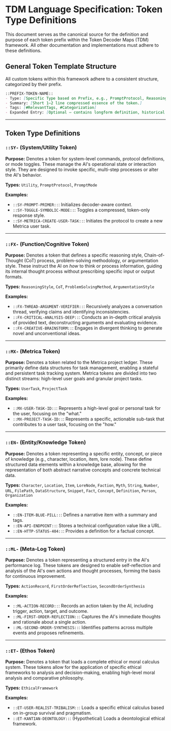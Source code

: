 # TDM Language Specification: Token Type Definitions

This document serves as the canonical source for the definition and purpose of each token prefix within the Token Decoder Maps (TDM) framework. All other documentation and implementations must adhere to these definitions.

## General Token Template Structure

All custom tokens within this framework adhere to a consistent structure, categorized by their prefix.

```markdown
::PREFIX-TOKEN-NAME::
- Type: [Specific Type based on Prefix, e.g., PromptProtocol, ReasoningStyle, UserTask]
- Summary: [Short 1–2 line compressed essence of the token.]
- Tags: [#RelevantTags, #Categorization]
- Expanded Entry: [Optional — contains longform definition, historical origin, gameplay/narrative function, context relationships, etc.]
```

---

## Token Type Definitions

### `::SY-` (System/Utility Token)

**Purpose:** Denotes a token for system-level commands, protocol definitions, or mode toggles. These manage the AI's operational state or interaction style. They are designed to invoke specific, multi-step processes or alter the AI's behavior.

**Types:** `Utility`, `PromptProtocol`, `PromptMode`

**Examples:**
- `::SY-PROMPT-PRIMER::`: Initializes decoder-aware context.
- `::SY-TOGGLE-SYMBOLIC-MODE::`: Toggles a compressed, token-only response style.
- `::SY-METRICA-CREATE-USER-TASK::`: Initiates the protocol to create a new Metrica user task.

---

### `::FX-` (Function/Cognitive Token)

**Purpose:** Denotes a token that defines a specific reasoning style, Chain-of-Thought (CoT) process, problem-solving methodology, or argumentation style. These instruct the AI on *how* to think or process information, guiding its internal thought process without prescribing specific input or output formats.

**Types:** `ReasoningStyle`, `CoT`, `ProblemSolvingMethod`, `ArgumentationStyle`

**Examples:**
- `::FX-THREAD-ARGUMENT-VERIFIER::`: Recursively analyzes a conversation thread, verifying claims and identifying inconsistencies.
- `::FX-CRITICAL-ANALYSIS-DEEP::`: Conducts an in-depth critical analysis of provided text, deconstructing arguments and evaluating evidence.
- `::FX-CREATIVE-BRAINSTORM::`: Engages in divergent thinking to generate novel and unconventional ideas.

---

### `::MX-` (Metrica Token)

**Purpose:** Denotes a token related to the Metrica project ledger. These primarily define data structures for task management, enabling a stateful and persistent task tracking system. Metrica tokens are divided into two distinct streams: high-level user goals and granular project tasks.

**Types:** `UserTask`, `ProjectTask`

**Examples:**
- `::MX-USER-TASK-ID::`: Represents a high-level goal or personal task for the user, focusing on the "what."
- `::MX-PROJECT-TASK-ID::`: Represents a specific, actionable sub-task that contributes to a user task, focusing on the "how."

---

### `::EN-` (Entity/Knowledge Token)

**Purpose:** Denotes a token representing a specific entity, concept, or piece of knowledge (e.g., character, location, item, lore node). These define structured data elements within a knowledge base, allowing for the representation of both abstract narrative concepts and concrete technical data.

**Types:** `Character`, `Location`, `Item`, `LoreNode`, `Faction`, `Myth`, `String`, `Number`, `URL`, `FilePath`, `DataStructure`, `Snippet`, `Fact`, `Concept`, `Definition`, `Person`, `Organization`

**Examples:**
- `::EN-ITEM-BLUE-PILL::`: Defines a narrative item with a summary and tags.
- `::EN-API-ENDPOINT::`: Stores a technical configuration value like a URL.
- `::EN-HTTP-STATUS-404::`: Provides a definition for a factual concept.

---

### `::ML-` (Meta-Log Token)

**Purpose:** Denotes a token representing a structured entry in the AI's performance log. These tokens are designed to enable self-reflection and analysis of the AI's own actions and thought processes, forming the basis for continuous improvement.

**Types:** `ActionRecord`, `FirstOrderReflection`, `SecondOrderSynthesis`

**Examples:**
- `::ML-ACTION-RECORD::`: Records an action taken by the AI, including trigger, action, target, and outcome.
- `::ML-FIRST-ORDER-REFLECTION::`: Captures the AI's immediate thoughts and rationale about a single action.
- `::ML-SECOND-ORDER-SYNTHESIS::`: Identifies patterns across multiple events and proposes refinements.

---

### `::ET-` (Ethos Token)

**Purpose:** Denotes a token that loads a complete ethical or moral calculus system. These tokens allow for the application of specific ethical frameworks to analysis and decision-making, enabling high-level moral analysis and comparative philosophy.

**Types:** `EthicalFramework`

**Examples:**
- `::ET-USER-REALIST-TRIBALISM::`: Loads a specific ethical calculus based on in-group survival and pragmatism.
- `::ET-KANTIAN-DEONTOLOGY::`: (Hypothetical) Loads a deontological ethical framework.
